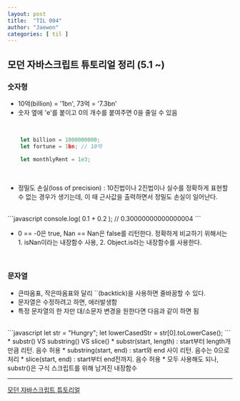 ```yaml
---
layout: post
title:  "TIL 004"
author: "Jaewon"
categories: [ til ]
---
```



## 모던 자바스크립트 튜토리얼 정리 (5.1 ~)

### 숫자형

* 10억(billion) = '1bn', 73억 = '7.3bn'
* 숫자 옆에 'e'를 붙이고 0의 개수를 붙여주면 0을 줄일 수 있음
<br>

```javascript
    let billion = 1000000000;
    let fortune = 1bn; // 10억

    let monthlyRent = 1e3;

```
<br>

* 정밀도 손실(loss of precision) : 10진법이나 2진법이나 실수를 정확하게 표현할 수 없는 경우가 생기는데, 이 때 근사값을 출력하면서 정밀도 손실이 일어난다.
<br>
```javascript
    console.log( 0.1 + 0.2 ); // 0.30000000000000004
```

* 0 == -0은 true, Nan == Nan은 false를 리턴한다. 정확하게 비교하기 위해서는 1. isNan이라는 내장함수 사용, 2. Object.is라는 내장함수를 사용한다.

<br>

### 문자열
* 큰따옴표, 작은따옴표와 달리 ``(backtick)을 사용하면 줄바꿈할 수 있다.
* 문자열은 수정하려고 하면, 에러발생함
* 특정 문자열의 한 자만 대/소문자 변경을 원한다면 다음과 같이 하면 됨
<br>
```javascript
    let str = "Hungry";
    let lowerCasedStr = str[0].toLowerCase();
```
<br>
* substr() VS substring() VS slice()
* substr(start, length) : start부터 length개 만큼 리턴. 음수 허용
* substring(start, end) : start와 end 사이 리턴. 음수는 0으로 처리
* slice(start, end) : start부터 end전까지. 음수 허용
* 모두 사용해도 되나, substr()은 구식 스크립트를 위해 남겨진 내장함수


<br>

_________________

[모던 자바스크립트 튜토리얼](https://ko.javascript.info/)